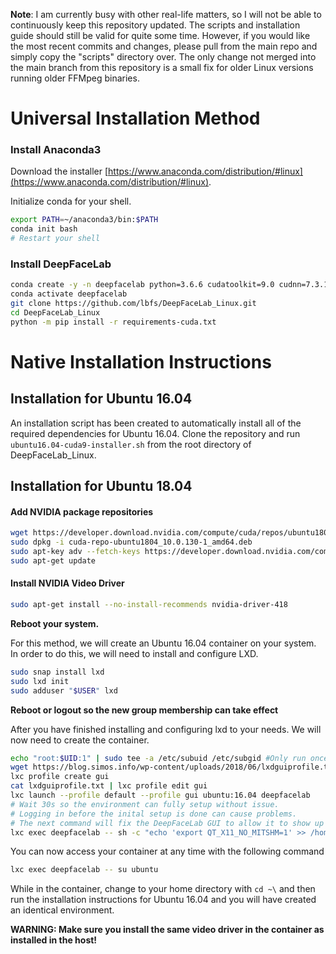 **Note**: I am currently busy with other real-life matters, so I will not be able to continuously keep this repository updated. The scripts and installation guide should still be valid for quite some time. However, if you would like the most recent commits and changes, please pull from the main repo and simply copy the "scripts" directory over. The only change not merged into the main branch from this repository is a small fix for older Linux versions running older FFMpeg binaries. 

# Universal Installation Method

### Install Anaconda3
Download the installer [https://www.anaconda.com/distribution/#linux](https://www.anaconda.com/distribution/#linux). 

Initialize conda for your shell.
```bash
export PATH=~/anaconda3/bin:$PATH
conda init bash
# Restart your shell
```

### Install DeepFaceLab

```bash
conda create -y -n deepfacelab python=3.6.6 cudatoolkit=9.0 cudnn=7.3.1
conda activate deepfacelab
git clone https://github.com/lbfs/DeepFaceLab_Linux.git
cd DeepFaceLab_Linux
python -m pip install -r requirements-cuda.txt
```

# Native Installation Instructions

## Installation for Ubuntu 16.04

An installation script has been created to automatically install all of the required dependencies for Ubuntu 16.04. Clone the repository and run ``ubuntu16.04-cuda9-installer.sh`` from the root directory of DeepFaceLab_Linux. 

## Installation for Ubuntu 18.04

#### Add NVIDIA package repositories
```bash
wget https://developer.download.nvidia.com/compute/cuda/repos/ubuntu1804/x86_64/cuda-repo-ubuntu1804_10.0.130-1_amd64.deb
sudo dpkg -i cuda-repo-ubuntu1804_10.0.130-1_amd64.deb
sudo apt-key adv --fetch-keys https://developer.download.nvidia.com/compute/cuda/repos/ubuntu1804/x86_64/7fa2af80.pub
sudo apt-get update
```

#### Install NVIDIA Video Driver
```bash
sudo apt-get install --no-install-recommends nvidia-driver-418
```
**Reboot your system.**

For this method, we will create an Ubuntu 16.04 container on your system. In order to do this, we will need to install and configure LXD. 
```bash
sudo snap install lxd
sudo lxd init
sudo adduser "$USER" lxd
```
**Reboot or logout so the new group membership can take effect**

After you have finished installing and configuring lxd to your needs. We will now need to create the container. 

```bash
echo "root:$UID:1" | sudo tee -a /etc/subuid /etc/subgid #Only run once and never again!
wget https://blog.simos.info/wp-content/uploads/2018/06/lxdguiprofile.txt #Thanks to Simos Xenitellis for his GUI LXC profile!
lxc profile create gui
cat lxdguiprofile.txt | lxc profile edit gui
lxc launch --profile default --profile gui ubuntu:16.04 deepfacelab
# Wait 30s so the environment can fully setup without issue.
# Logging in before the inital setup is done can cause problems.
# The next command will fix the DeepFaceLab GUI to allow it to show up correctly.
lxc exec deepfacelab -- sh -c "echo 'export QT_X11_NO_MITSHM=1' >> /home/ubuntu/.bashrc"
```

You can now access your container at any time with the following command
```bash
lxc exec deepfacelab -- su ubuntu
```

While in the container, change to your home directory with ``cd ~\`` and then run the installation instructions for Ubuntu 16.04 and you will have created an identical environment.

**WARNING: Make sure you install the same video driver in the container as installed in the host!**

